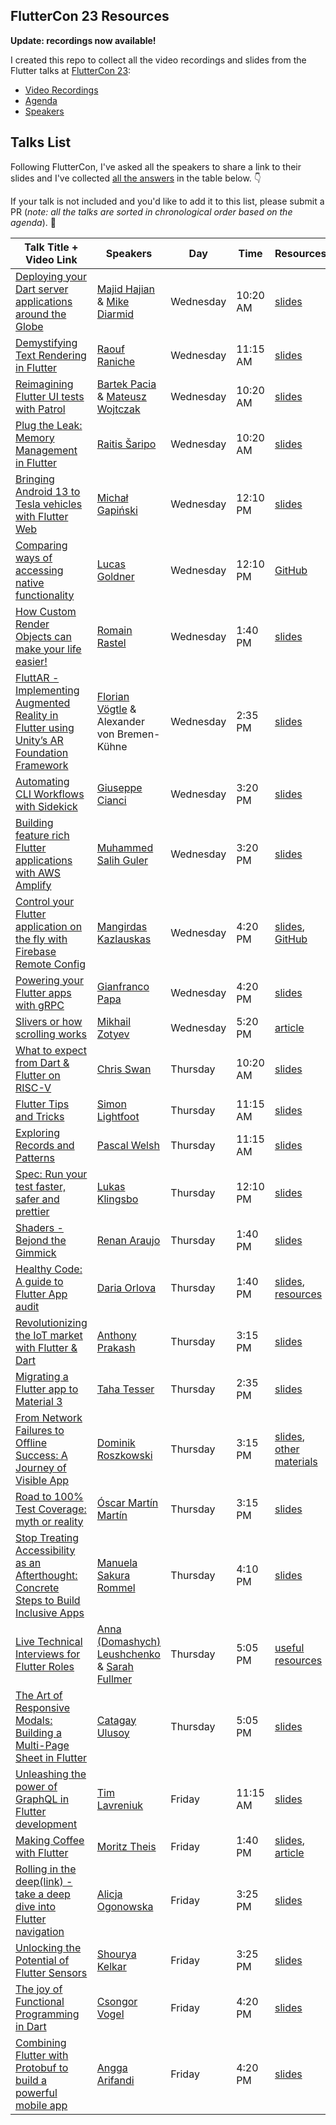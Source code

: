 ## FlutterCon 23 Resources

**Update: recordings now available!**

I created this repo to collect all the video recordings and slides from the Flutter talks at [FlutterCon 23](https://fluttercon.dev/):

- [Video Recordings](https://www.droidcon.com/content/?filter_category=video&filter_post_event_tag=fluttercon)
- [Agenda](https://fluttercon.dev/agenda/)
- [Speakers](https://fluttercon.dev/speakers/)

## Talks List

Following FlutterCon, I've asked all the speakers to share a link to their slides and I've collected [all the answers](https://twitter.com/biz84/status/1677621155769753601) in the table below. 👇

If your talk is not included and you'd like to add it to this list, please submit a PR (_note: all the talks are sorted in chronological order based on the agenda_). 🙏

| Talk Title + Video Link                                                                                                                                                                                                   | Speakers                                                                                                            | Day       | Time     | Resources  |
| ------------------------------------------------------------------------------------------------------------------------------------------------------------------------------------------------------------------------- | ------------------------------------------------------------------------------------------------------------------- | --------- | -------- | ---------- |
| [Deploying your Dart server applications around the Globe](https://www.droidcon.com/2023/08/07/running-dart-around-the-globe/)                                                                                            | [Majid Hajian](https://twitter.com/mhadaily) & [Mike Diarmid](https://twitter.com/mikediarmid)                      | Wednesday | 10:20 AM | [slides](https://invertase.slides.com/mikediarmid/globe) |
| [Demystifying Text Rendering in Flutter](https://www.droidcon.com/2023/08/06/demystifying-text-rendering-in-flutter/)                                                                                                     | [Raouf Raniche](https://twitter.com/raoufrahiche)                                                                   | Wednesday | 11:15 AM | [slides](https://docs.google.com/presentation/d/1aGpzwXTj_JbNnRyIoXXSzVcEsBnYKhq_6J7eXX3VvMA/edit#slide=id.p)
| [Reimagining Flutter UI tests with Patrol](https://www.droidcon.com/2023/08/07/reimagining-flutter-ui-tests-with-patrol/)                                                                                                 | [Bartek Pacia](https://twitter.com/bartekpacia) & [Mateusz Wojtczak](https://twitter.com/matiwojt)                  | Wednesday | 10:20 AM | [slides](https://docs.google.com/presentation/d/e/2PACX-1vSPuEU-QszHJA_Hgc6MzFDlfcVg92ucFaR_W1zs_BATGV9DeP-XyUeveyhmAXjAYriHFJrGi_fyuJ7w/pub?start=false&loop=false&delayms=3000#slide=id.gd223d3296d_0_0) |
| [Plug the Leak: Memory Management in Flutter](https://www.droidcon.com/2023/08/07/plug-the-leak-memory-management-in-flutter/)                                                                                            | [Raitis Šaripo](https://twitter.com/RaitisSaripo)                                                                   | Wednesday | 10:20 AM | [slides](https://docs.google.com/presentation/d/1VSGr2JlYVEpkwQe3yMYYqM8qADeSrBCoOep_5-Q5-xE/edit#slide=id.g2514551afd1_0_7) |
| [Bringing Android 13 to Tesla vehicles with Flutter Web](https://www.droidcon.com/2023/08/07/bringing-android-13-to-tesla-vehicles-with-flutter-web/)                                                                     | [Michał Gapiński](https://twitter.com/mikegapinski)                                                                 | Wednesday | 12:10 PM | [slides](https://github.com/mikegapinski/fluttercon-berlin-2023/blob/main/FlutterCon-2023-Bringing-Android-13-to-Tesla-vehicles-with-Flutter-Web.pdf) |
| [Comparing ways of accessing native functionality](https://www.droidcon.com/2023/08/07/comparing-ways-of-accessing-native-functionality/)                                                                                 | [Lucas Goldner](https://twitter.com/LucasGoldner)                                                                   | Wednesday | 12:10 PM | [GitHub](https://github.com/lucas-goldner/fluttercon_2023_presentation) |
| [How Custom Render Objects can make your life easier!](https://www.droidcon.com/2023/08/06/how-custom-renderobjects-can-make-your-life-easier/)                                                                           | [Romain Rastel](https://twitter.com/lets4r)                                                                         | Wednesday | 1:40 PM | [slides](https://docs.google.com/presentation/d/e/2PACX-1vRspqUZG0PhvaKRumFEyLGXqfnN2CqrM0onTVWBJSxU9Zt-0qb079iyCfoX6Ldq7eJVnMIvcyQwMTtn/pub?start=true&loop=false&delayms=3000#slide=id.p) |
| [FluttAR - Implementing Augmented Reality in Flutter using Unity’s AR Foundation Framework](https://www.droidcon.com/2023/08/07/fluttar-implementing-augmented-reality-in-flutter-using-unitys-ar-foundation-framework/)  | [Florian Vögtle](https://twitter.com/florian_voegtle) & Alexander von Bremen-Kühne                                  | Wednesday | 2:35 PM | [slides](https://drive.google.com/drive/folders/1-NSqFoQ_UWu6wFeKMmqp-Rx6oWeUx37r)
| [Automating CLI Workflows with Sidekick](https://www.droidcon.com/2023/08/07/automating-cli-workflows-with-sidekick-customizable-debuggable-and-efficient/)                                                               | [Giuseppe Cianci](https://twitter.com/PepeCianci)                                                                   | Wednesday | 3:20 PM | [slides](https://docs.google.com/presentation/d/1_NkDHcqE4Tw8M_mCcQozSRn_x4tY5SiRZNbKe_ZejW8/edit#slide=id.g2565428690f_0_60) |
| [Building feature rich Flutter applications with AWS Amplify](https://www.droidcon.com/2023/08/07/building-feature-rich-flutter-applications-with-aws-amplify/)                                                           | [Muhammed Salih Guler](https://twitter.com/salihgueler)                                                             | Wednesday | 3:20 PM | [slides](https://speakerdeck.com/salihgueler/fluttercon-2023-flutter-talk) |
| [Control your Flutter application on the fly with Firebase Remote Config](https://www.droidcon.com/2023/08/06/control-your-flutter-application-on-the-fly-with-firebase-remote-config/)                                   | [Mangirdas Kazlauskas](https://twitter.com/mkobuolys)                                                               | Wednesday | 4:20 PM | [slides](https://kazlauskas.dev/firebase-remote-config-talk), [GitHub](https://github.com/mkobuolys/firebase-remote-config-talk) |
| [Powering your Flutter apps with gRPC](https://www.droidcon.com/2023/08/07/powering-your-flutter-apps-with-grpc/)                                                                                                         | [Gianfranco Papa](https://twitter.com/papa_gianfranco)                                                              | Wednesday | 4:20 PM | [slides](https://docs.google.com/presentation/d/1BwcnBx8nSUWVnYHZ3vqfAc8mAhYuS6KiclrU414zgwM) |
| [Slivers or how scrolling works](https://www.droidcon.com/2023/08/06/slivers-or-how-scrolling-works/)                                                                                                                     | [Mikhail Zotyev](https://twitter.com/MbIXJkee)                                                                      | Wednesday | 5:20 PM | [article](https://medium.com/@mbixjkee1392/slivers-or-how-scrolling-works-c6082f2c6b57) |
| [What to expect from Dart & Flutter on RISC-V](https://www.droidcon.com/2023/08/06/what-to-expect-from-dart-flutter-on-risc-v/)                                                                                           | [Chris Swan](https://twitter.com/cpswan)                                                                            | Thursday | 10:20 AM | [slides](https://www.slideshare.net/cpswan/fluttercon-berlin-23-dart-flutter-on-riscv) |
| [Flutter Tips and Tricks](https://www.droidcon.com/2023/08/06/flutter-tips-and-tricks/)                                                                                                                                   | [Simon Lightfoot](https://twitter.com/devangelslondon)                                                              | Thursday | 11:15 AM | [slides](https://docs.google.com/presentation/d/1az1lb-p-aI6abv6w-jgMXKCKbl6qwfEwwR98mbJavbE/edit#slide=id.g25bc445820_0_0) |
| [Exploring Records and Patterns](https://www.droidcon.com/2023/08/07/exploring-records-and-patterns/)                                                                                                                     | [Pascal Welsh](https://twitter.com/passsy)                                                                          | Thursday | 11:15 AM | [slides](https://docs.google.com/presentation/d/10qpjH16WISV5lYV1bR0r3USB4ggjReA7PjcyK1KyhDE/edit#slide=id.g14d15a4acf1_0_10) |
| [Spec: Run your test faster, safer and prettier](https://www.droidcon.com/2023/08/07/spec-run-your-test-faster-safer-and-prettier/)                                                                                       | [Lukas Klingsbo](https://twitter.com/spydon)                                                                        | Thursday | 12:10 PM | [slides](https://docs.google.com/presentation/d/1G9MEiw5Uaevz82aiCAu28F1sIU1311SuX_IN8Rc8FZo/edit#slide=id.p) |
| [Shaders - Bejond the Gimmick](https://www.droidcon.com/2023/08/07/shaders-beyond-the-gimmick/)                                                                                                                           | [Renan Araujo](https://twitter.com/reNotANumber)                                                                    | Thursday | 1:40 PM  | [slides](https://github.com/renancaraujo/slides/tree/master/Shaders%20Beyond%20the%20gimmick%20-%202023)
| [Healthy Code: A guide to Flutter App audit](https://www.droidcon.com/2023/08/07/healthy-code-a-guide-to-flutter-app-audit/)                                                                                              | [Daria Orlova](https://twitter.com/dariadroid)                                                                      | Thursday | 1:40 PM  | [slides](https://docs.google.com/presentation/d/1CIeR8FLSYTZ-MjEsPd5meIHsls9fZZqi4rgWt452kOI/edit#slide=id.sUXX04VY), [resources](https://github.com/darjaorlova/fluttercon23-code-audit-resources) |
| [Revolutionizing the IoT market with Flutter & Dart](https://www.droidcon.com/2023/08/07/revolutionizing-the-iot-market-with-dart-and-flutter/)                                                                           | [Anthony Prakash](https://twitter.com/anthonyvprakash)                                                              | Thursday | 3:15 PM  | [slides](https://docs.google.com/presentation/d/1zIDwESp2e-tDDq8rX026wboZ9HCWmwCHQw3gk7ObgrY/edit#slide=id.p) |
| [Migrating a Flutter app to Material 3](https://www.droidcon.com/2023/08/06/migrating-a-flutter-app-to-material-3/)                                                                                                       | [Taha Tesser](https://twitter.com/TahaTesser)                                                                       | Thursday | 2:35 PM  | [slides](https://docs.google.com/presentation/d/1uh1h8LT9noolQbxD9aafCOBFdBpRHZapegqAwWDmeG0/edit#slide=id.g256d7d944ab_0_0) |
| [From Network Failures to Offline Success: A Journey of Visible App](https://www.droidcon.com/2023/08/06/from-network-failures-to-offline-success-a-journey-of-visible-app/)                                              | [Dominik Roszkowski](https://twitter.com/OrestesGaolin)                                                             | Thursday | 3:15 PM  | [slides](https://drive.google.com/file/d/14gYa6XgK7wH9TEqZI61zj2jPLE_Hp46U/view), [other materials](https://roszkowski.dev/offline/) |
| [Road to 100% Test Coverage: myth or reality](https://www.droidcon.com/2023/08/06/road-to-100-test-coverage-myth-or-reality/)                                                                                             | [Óscar Martín Martín](https://twitter.com/OscarMartinDEV)                                                           | Thursday | 3:15 PM  | [slides](https://docs.google.com/presentation/d/e/2PACX-1vQA9W7WsZlt7SwnHHou-1NuelP7gTsMz96iVGINrGtiHw5GEzWopkSB5IZET406cRHE7UhXZ4QvX4Fo/pub?start=false&loop=false&delayms=60000#slide=id.p) |
| [Stop Treating Accessibility as an Afterthought: Concrete Steps to Build Inclusive Apps](https://www.droidcon.com/2023/08/07/stop-treating-accessibility-as-an-afterthought-concrete-steps-to-build-inclusive-apps/)      | [Manuela Sakura Rommel](https://twitter.com/ManuSakuraRo)                                                           | Thursday | 4:10 PM  | [slides](https://docs.google.com/presentation/d/1d5mwGuNIlBfSeQzu5Nw_D6TNey4d4npxTrBsOhw-ufU/edit#slide=id.g1e45f6fe148_3_5) |
| [Live Technical Interviews for Flutter Roles](https://www.droidcon.com/2023/08/07/live-technical-interviews-for-flutter-roles/)                                                                                           | [Anna (Domashych) Leushchenko](https://twitter.com/AnnaLeushchenko) & [Sarah Fullmer](https://twitter.com/FullmerS) | Thursday | 5:05 PM  | [useful resources](https://foxanna.notion.site/foxanna/Preparing-for-Flutter-interview-2778d5d29b3f4a24a3452dd852c5b38e) |
| [The Art of Responsive Modals: Building a Multi-Page Sheet in Flutter](https://www.droidcon.com/2023/08/07/the-art-of-responsive-modals-building-a-multi-page-sheet-in-flutter/)                                          | [Catagay Ulusoy](https://twitter.com/ulusoyapps)                                                                    | Thursday | 5:05 PM  | [slides](https://docs.google.com/presentation/d/1BI1tUkqtvmxhxJxldHbRY8vJuI3YrbiAPDLzheyrUKo/edit#slide=id.g13c8b6df8ba_0_0) | 
| [Unleashing the power of GraphQL in Flutter development](https://www.droidcon.com/2023/08/06/unleashing-the-power-of-graphql-in-flutter-development/)                                                                     | [Tim Lavreniuk](https://twitter.com/t_lavrk)                                                                        | Friday   | 11:15 AM | [slides](https://slides.com/timofeylavrenyuk/unleashing-the-power-of-graphql-in-flutter-development) |
| [Making Coffee with Flutter](https://www.droidcon.com/2023/08/07/making-coffee-with-flutter/)                                                                                                                             | [Moritz Theis](https://twitter.com/MoritzTheis)                                                                     | Friday   | 1:40 PM | [slides](https://drive.google.com/file/d/1lZ24S4bxNon-dfeTXI263zDUgHCN_O1-/view), [article](https://medium.com/snapp-x/flutter-on-embedded-devices-7070b5907b91) |
| [Rolling in the deep(link) - take a deep dive into Flutter navigation](https://www.droidcon.com/2023/08/07/rolling-in-the-deeplink-take-a-deep-dive-into-flutter-navigation/)                                             | [Alicja Ogonowska](https://twitter.com/AlicjaOgonowska)                                                             | Friday   | 3:25 PM | [slides](https://docs.google.com/presentation/d/1K69pyDKjtg_jwdgh9riT_myLIzNtiTU_DE63NETBM3s/mobilepresent#slide=id.p)
| [Unlocking the Potential of Flutter Sensors](https://www.droidcon.com/2023/08/07/unlocking-the-potential-of-flutter-sensors/)                                                                                             | [Shourya Kelkar](https://twitter.com/funwaycoding)                                                                  | Friday   | 3:25 PM | [slides](https://www.canva.com/design/DAFm1xGpbF8/YOHsE_-Siraw6gsLRnvcZg/edit) |
| [The joy of Functional Programming in Dart](https://www.droidcon.com/2023/08/07/the-joy-of-functional-programming-in-dart/)                                                                                               | [Csongor Vogel](https://twitter.com/GerfalconVogel)                                                                 | Friday   | 4:20 PM | [slides](https://speakerdeck.com/gerfalcon/the-joy-of-functional-programming-in-dart-number-ftcon23) |
| [Combining Flutter with Protobuf to build a powerful mobile app](https://www.droidcon.com/2023/08/06/combining-flutter-with-protobuf-to-build-a-powerful-mobile-app/)                                                     | [Angga Arifandi](https://twitter.com/anggadwia_)                                                                    | Friday   | 4:20 PM | [slides](https://docs.google.com/presentation/d/15U60nQHZVR1VejP9xR-no4JwYlzBLNynTPF_jlZGbQI/edit?usp=sharing) |

